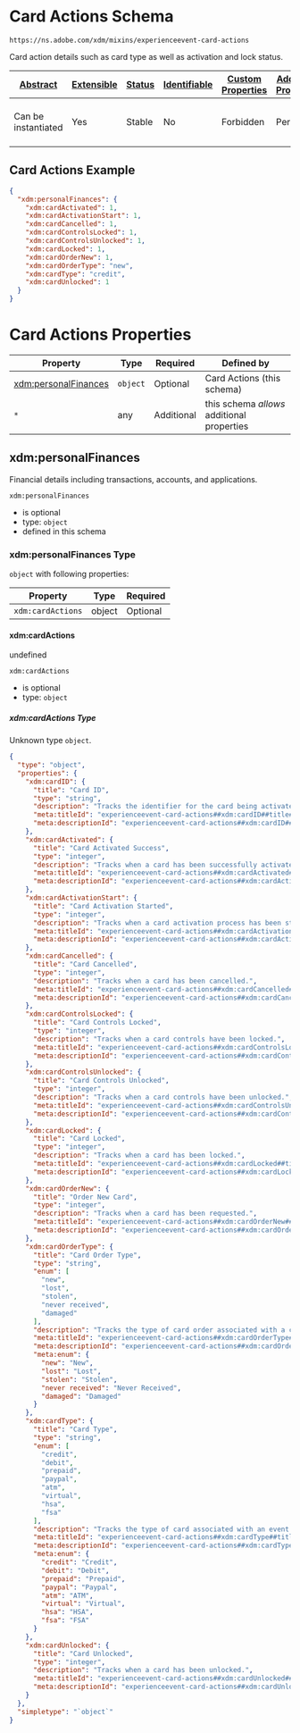 
# Card Actions Schema

```
https://ns.adobe.com/xdm/mixins/experienceevent-card-actions
```

Card action details such as card type as well as activation and lock status.

| [Abstract](../../../abstract.md) | [Extensible](../../../extensions.md) | [Status](../../../status.md) | [Identifiable](../../../id.md) | [Custom Properties](../../../extensions.md) | [Additional Properties](../../../extensions.md) | Defined In |
|----------------------------------|--------------------------------------|------------------------------|--------------------------------|---------------------------------------------|-------------------------------------------------|------------|
| Can be instantiated | Yes | Stable | No | Forbidden | Permitted | [fieldgroups/experience-event/experienceevent-card-actions.schema.json](fieldgroups/experience-event/experienceevent-card-actions.schema.json) |

## Card Actions Example
```json
{
  "xdm:personalFinances": {
    "xdm:cardActivated": 1,
    "xdm:cardActivationStart": 1,
    "xdm:cardCancelled": 1,
    "xdm:cardControlsLocked": 1,
    "xdm:cardControlsUnlocked": 1,
    "xdm:cardLocked": 1,
    "xdm:cardOrderNew": 1,
    "xdm:cardOrderType": "new",
    "xdm:cardType": "credit",
    "xdm:cardUnlocked": 1
  }
}
```

# Card Actions Properties

| Property | Type | Required | Defined by |
|----------|------|----------|------------|
| [xdm:personalFinances](#xdmpersonalfinances) | `object` | Optional | Card Actions (this schema) |
| `*` | any | Additional | this schema *allows* additional properties |

## xdm:personalFinances

Financial details including transactions, accounts, and applications.

`xdm:personalFinances`
* is optional
* type: `object`
* defined in this schema

### xdm:personalFinances Type


`object` with following properties:


| Property | Type | Required |
|----------|------|----------|
| `xdm:cardActions`| object | Optional |



#### xdm:cardActions

undefined

`xdm:cardActions`
* is optional
* type: `object`

##### xdm:cardActions Type

Unknown type `object`.

```json
{
  "type": "object",
  "properties": {
    "xdm:cardID": {
      "title": "Card ID",
      "type": "string",
      "description": "Tracks the identifier for the card being activated.  This might be different from the card number.",
      "meta:titleId": "experienceevent-card-actions##xdm:cardID##title##59851",
      "meta:descriptionId": "experienceevent-card-actions##xdm:cardID##description##33251"
    },
    "xdm:cardActivated": {
      "title": "Card Activated Success",
      "type": "integer",
      "description": "Tracks when a card has been successfully activated.",
      "meta:titleId": "experienceevent-card-actions##xdm:cardActivated##title##921",
      "meta:descriptionId": "experienceevent-card-actions##xdm:cardActivated##description##9991"
    },
    "xdm:cardActivationStart": {
      "title": "Card Activation Started",
      "type": "integer",
      "description": "Tracks when a card activation process has been started.",
      "meta:titleId": "experienceevent-card-actions##xdm:cardActivationStart##title##59361",
      "meta:descriptionId": "experienceevent-card-actions##xdm:cardActivationStart##description##13581"
    },
    "xdm:cardCancelled": {
      "title": "Card Cancelled",
      "type": "integer",
      "description": "Tracks when a card has been cancelled.",
      "meta:titleId": "experienceevent-card-actions##xdm:cardCancelled##title##69481",
      "meta:descriptionId": "experienceevent-card-actions##xdm:cardCancelled##description##7891"
    },
    "xdm:cardControlsLocked": {
      "title": "Card Controls Locked",
      "type": "integer",
      "description": "Tracks when a card controls have been locked.",
      "meta:titleId": "experienceevent-card-actions##xdm:cardControlsLocked##title##23611",
      "meta:descriptionId": "experienceevent-card-actions##xdm:cardControlsLocked##description##97671"
    },
    "xdm:cardControlsUnlocked": {
      "title": "Card Controls Unlocked",
      "type": "integer",
      "description": "Tracks when a card controls have been unlocked.",
      "meta:titleId": "experienceevent-card-actions##xdm:cardControlsUnlocked##title##8831",
      "meta:descriptionId": "experienceevent-card-actions##xdm:cardControlsUnlocked##description##71841"
    },
    "xdm:cardLocked": {
      "title": "Card Locked",
      "type": "integer",
      "description": "Tracks when a card has been locked.",
      "meta:titleId": "experienceevent-card-actions##xdm:cardLocked##title##21381",
      "meta:descriptionId": "experienceevent-card-actions##xdm:cardLocked##description##67031"
    },
    "xdm:cardOrderNew": {
      "title": "Order New Card",
      "type": "integer",
      "description": "Tracks when a card has been requested.",
      "meta:titleId": "experienceevent-card-actions##xdm:cardOrderNew##title##91821",
      "meta:descriptionId": "experienceevent-card-actions##xdm:cardOrderNew##description##92171"
    },
    "xdm:cardOrderType": {
      "title": "Card Order Type",
      "type": "string",
      "enum": [
        "new",
        "lost",
        "stolen",
        "never received",
        "damaged"
      ],
      "description": "Tracks the type of card order associated with a card order event.",
      "meta:titleId": "experienceevent-card-actions##xdm:cardOrderType##title##45061",
      "meta:descriptionId": "experienceevent-card-actions##xdm:cardOrderType##description##37801",
      "meta:enum": {
        "new": "New",
        "lost": "Lost",
        "stolen": "Stolen",
        "never received": "Never Received",
        "damaged": "Damaged"
      }
    },
    "xdm:cardType": {
      "title": "Card Type",
      "type": "string",
      "enum": [
        "credit",
        "debit",
        "prepaid",
        "paypal",
        "atm",
        "virtual",
        "hsa",
        "fsa"
      ],
      "description": "Tracks the type of card associated with an event.",
      "meta:titleId": "experienceevent-card-actions##xdm:cardType##title##35641",
      "meta:descriptionId": "experienceevent-card-actions##xdm:cardType##description##82811",
      "meta:enum": {
        "credit": "Credit",
        "debit": "Debit",
        "prepaid": "Prepaid",
        "paypal": "Paypal",
        "atm": "ATM",
        "virtual": "Virtual",
        "hsa": "HSA",
        "fsa": "FSA"
      }
    },
    "xdm:cardUnlocked": {
      "title": "Card Unlocked",
      "type": "integer",
      "description": "Tracks when a card has been unlocked.",
      "meta:titleId": "experienceevent-card-actions##xdm:cardUnlocked##title##35861",
      "meta:descriptionId": "experienceevent-card-actions##xdm:cardUnlocked##description##85861"
    }
  },
  "simpletype": "`object`"
}
```









